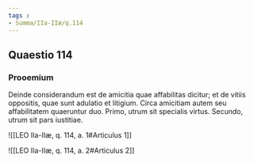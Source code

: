 ```yaml
---
tags : 
- Summa/IIa-IIæ/q.114
---
```


## Quaestio 114

### Prooemium

Deinde considerandum est de amicitia quae affabilitas dicitur; et de vitiis oppositis, quae sunt adulatio et litigium. Circa amicitiam autem seu affabilitatem quaeruntur duo. Primo, utrum sit specialis virtus. Secundo, utrum sit pars iustitiae.

![[LEO IIa-IIæ, q. 114, a. 1#Articulus 1]]

![[LEO IIa-IIæ, q. 114, a. 2#Articulus 2]]

